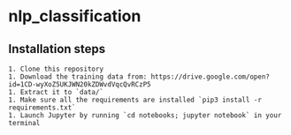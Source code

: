 # nlp_classification
## Installation steps
    1. Clone this repository
    1. Download the training data from: https://drive.google.com/open?id=1CD-wyXoZ5UKJWN20kZDWvdVqcQvRCzP5
    1. Extract it to `data/`
    1. Make sure all the requirements are installed `pip3 install -r requirements.txt`
    1. Launch Jupyter by running `cd notebooks; jupyter notebook` in your terminal
